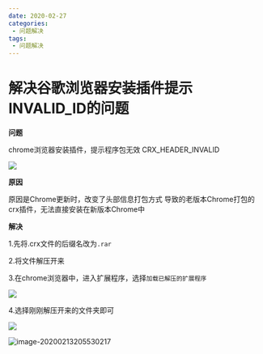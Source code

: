 ```yaml
---
date: 2020-02-27
categories: 
 - 问题解决
tags: 
 - 问题解决
---
```

# 解决谷歌浏览器安装插件提示INVALID_ID的问题

**问题**

chrome浏览器安装插件，提示程序包无效 CRX_HEADER_INVALID 

<img src="https://alanlee-image-bed.oss-cn-shenzhen.aliyuncs.com/note_images/20200214081304-913560.png"/>

**原因**

原因是Chrome更新时，改变了头部信息打包方式
导致的老版本Chrome打包的crx插件，无法直接安装在新版本Chrome中

**解决**

1.先将.crx文件的后缀名改为`.rar`

2.将文件解压开来

3.在chrome浏览器中，进入扩展程序，选择`加载已解压的扩展程序`

<img src="https://alanlee-image-bed.oss-cn-shenzhen.aliyuncs.com/note_images/20200214081313-631945.png"/>

4.选择刚刚解压开来的文件夹即可

<img src="https://alanlee-image-bed.oss-cn-shenzhen.aliyuncs.com/note_images/20200214081313-890086.png" />

![image-20200213205530217](https://alanlee-image-bed.oss-cn-shenzhen.aliyuncs.com/note_images/20200213205530-507472.png)
